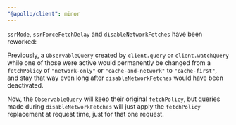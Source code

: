 ```yaml
---
"@apollo/client": minor
---
```


`ssrMode`, `ssrForceFetchDelay` and `disableNetworkFetches` have been reworked:

Previously, a `ObservableQuery` created by `client.query` or `client.watchQuery`
while one of those were active would permanently be changed from a `fetchPolicy`
of `"network-only"` or `"cache-and-network"` to `"cache-first"`, and stay that way
even long after `disableNetworkFetches` would have been deactivated.

Now, the `ObservableQuery` will keep their original `fetchPolicy`, but queries
made during `disableNetworkFetches` will just apply the `fetchPolicy` replacement
at request time, just for that one request.
